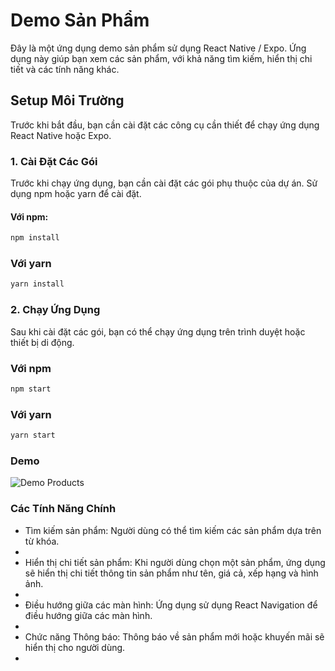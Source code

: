 # Demo Sản Phẩm

Đây là một ứng dụng demo sản phẩm sử dụng React Native / Expo. Ứng dụng này giúp bạn xem các sản phẩm, với khả năng tìm kiếm, hiển thị chi tiết và các tính năng khác.

## Setup Môi Trường

Trước khi bắt đầu, bạn cần cài đặt các công cụ cần thiết để chạy ứng dụng React Native hoặc Expo.

### 1. Cài Đặt Các Gói

Trước khi chạy ứng dụng, bạn cần cài đặt các gói phụ thuộc của dự án. Sử dụng npm hoặc yarn để cài đặt.

#### Với npm:

```bash
npm install
```

### Với yarn

```bash
yarn install
```

### 2. Chạy Ứng Dụng

Sau khi cài đặt các gói, bạn có thể chạy ứng dụng trên trình duyệt hoặc thiết bị di động.

### Với npm

```bash
npm start
```

### Với yarn

```bash
yarn start
```

### Demo

![Demo Products](demo-app.gif)

### Các Tính Năng Chính

<ul>
    <li>
         Tìm kiếm sản phẩm: Người dùng có thể tìm kiếm các sản phẩm dựa trên từ khóa.
    <li>
    <li>
        Hiển thị chi tiết sản phẩm: Khi người dùng chọn một sản phẩm, ứng dụng sẽ hiển thị chi tiết thông tin sản phẩm như tên, giá cả, xếp hạng và hình ảnh.
    <li>
    <li>
         Điều hướng giữa các màn hình: Ứng dụng sử dụng React Navigation để điều hướng giữa các màn hình.
    <li>
    <li>
         Chức năng Thông báo: Thông báo về sản phẩm mới hoặc khuyến mãi sẽ hiển thị cho người dùng.
    <li>
</ul>
